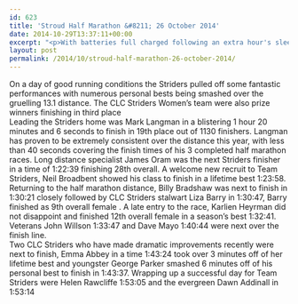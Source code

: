 ```yaml
---
id: 623
title: 'Stroud Half Marathon &#8211; 26 October 2014'
date: 2014-10-29T13:37:11+00:00
excerpt: "<p>With batteries full charged following an extra hour's sleep 12 CLC Striders set out to tackle the 33rd annual Stroud Half Marathon.</p>"
layout: post
permalink: /2014/10/stroud-half-marathon-26-october-2014/
---
```

On a day of good running conditions the Striders pulled off some fantastic performances with numerous personal bests being smashed over the gruelling 13.1 distance. The CLC Striders Women&#8217;s team were also prize winners finishing in third place  
Leading the Striders home was Mark Langman in a blistering 1 hour 20 minutes and 6 seconds to finish in 19th place out of 1130 finishers. Langman has proven to be extremely consistent over the distance this year, with less than 40 seconds covering the finish times of his 3 completed half marathon races. Long distance specialist James Oram was the next Striders finisher in a time of 1:22:39 finishing 28th overall. A welcome new recruit to Team Striders, Neil Broadbent showed his class to finish in a lifetime best 1:23:58. Returning to the half marathon distance, Billy Bradshaw was next to finish in 1:30:21 closely followed by CLC Striders stalwart Liza Barry in 1:30:47, Barry finished as 9th overall female . A late entry to the race, Karlien Heyrman did not disappoint and finished 12th overall female in a season&#8217;s best 1:32:41. Veterans John Willson 1:33:47 and Dave Mayo 1:40:44 were next over the finish line.  
Two CLC Striders who have made dramatic improvements recently were next to finish, Emma Abbey in a time 1:43:24 took over 3 minutes off of her lifetime best and youngster George Parker smashed 6 minutes off of his personal best to finish in 1:43:37. Wrapping up a successful day for Team Striders were Helen Rawcliffe 1:53:05 and the evergreen Dawn Addinall in 1:53:14